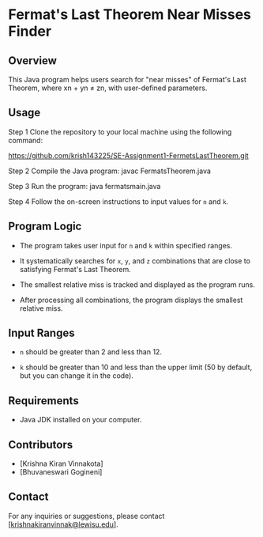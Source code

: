 # Fermat's Last Theorem Near Misses Finder

## Overview

This Java program helps users search for "near misses" of Fermat's Last Theorem, where xn + yn ≠ zn, with user-defined parameters.

## Usage

Step 1
Clone the repository to your local machine using the following command: 

https://github.com/krish143225/SE-Assignment1-FermetsLastTheorem.git

Step 2
Compile the Java program: javac FermatsTheorem.java

Step 3
Run the program: java  fermatsmain.java

Step 4
Follow the on-screen instructions to input values for `n` and `k`.

## Program Logic

- The program takes user input for `n` and `k` within specified ranges.

- It systematically searches for `x`, `y`, and `z` combinations that are close to satisfying Fermat's Last Theorem.

- The smallest relative miss is tracked and displayed as the program runs.

- After processing all combinations, the program displays the smallest relative miss.

## Input Ranges

- `n` should be greater than 2 and less than 12.

- `k` should be greater than 10 and less than the upper limit (50 by default, but you can change it in the code).

## Requirements

- Java JDK installed on your computer.

## Contributors

- [Krishna Kiran Vinnakota]
- [Bhuvaneswari Gogineni]

## Contact

For any inquiries or suggestions, please contact [krishnakiranvinnak@lewisu.edu].








